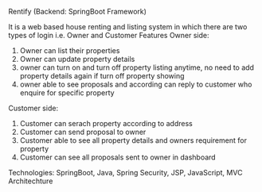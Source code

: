 Rentify (Backend: SpringBoot Framework)

It is a web based house renting and listing system in which there are two types of login i.e. Owner and Customer
Features
Owner side:
1) Owner can list their properties
2) Owner can update property details
3) owner can turn on and turn off property listing anytime, no need to add property details again if turn off property showing
4) owner able to see proposals and according can reply to customer who enquire for specific property 

Customer side:
1) Customer can serach property according to address
2) Customer can send proposal to owner
3) Customer able to see all property details and owners requirement for property
4) Customer can see all proposals sent to owner in dashboard
   
Technologies: SpringBoot, Java, Spring Security, JSP, JavaScript, MVC Architechture
